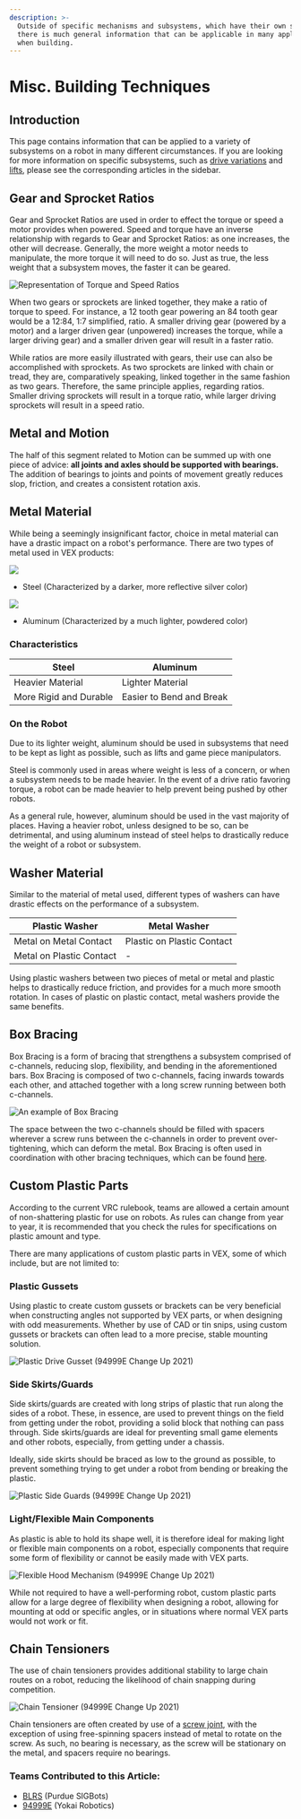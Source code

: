 ```yaml
---
description: >-
  Outside of specific mechanisms and subsystems, which have their own section,
  there is much general information that can be applicable in many applications
  when building.
---
```


# Misc. Building Techniques

## Introduction

This page contains information that can be applied to a variety of subsystems on a robot in many different circumstances. If you are looking for more information on specific subsystems, such as [drive variations](vex-drivetrains.md) and [lifts](lifts/), please see the corresponding articles in the sidebar.

## Gear and Sprocket Ratios

Gear and Sprocket Ratios are used in order to effect the torque or speed a motor provides when powered. Speed and torque have an inverse relationship with regards to Gear and Sprocket Ratios: as one increases, the other will decrease. Generally, the more weight a motor needs to manipulate, the more torque it will need to do so. Just as true, the less weight that a subsystem moves, the faster it can be geared.

![Representation of Torque and Speed Ratios](../.gitbook/assets/Ratio2.png)

When two gears or sprockets are linked together, they make a ratio of torque to speed. For instance, a 12 tooth gear powering an 84 tooth gear would be a 12:84, 1:7 simplified, ratio. A smaller driving gear (powered by a motor) and a larger driven gear (unpowered) increases the torque, while a larger driving gear) and a smaller driven gear will result in a faster ratio.

While ratios are more easily illustrated with gears, their use can also be accomplished with sprockets. As two sprockets are linked with chain or tread, they are, comparatively speaking, linked together in the same fashion as two gears. Therefore, the same principle applies, regarding ratios. Smaller driving sprockets will result in a torque ratio, while larger driving sprockets will result in a speed ratio.

## Metal and Motion

The half of this segment related to Motion can be summed up with one piece of advice: **all joints and axles should be supported with bearings.** The addition of bearings to joints and points of movement greatly reduces slop, friction, and creates a consistent rotation axis.

## Metal Material

While being a seemingly insignificant factor, choice in metal material can have a drastic impact on a robot's performance. There are two types of metal used in VEX products:

![](../.gitbook/assets/steel.jpg)

* Steel (Characterized by a darker, more reflective silver color)

![](../.gitbook/assets/alum.jpg)

* Aluminum (Characterized by a much lighter, powdered color)

### Characteristics

| Steel                  | Aluminum                 |
| ---------------------- | ------------------------ |
| Heavier Material       | Lighter Material         |
| More Rigid and Durable | Easier to Bend and Break |

### On the Robot

Due to its lighter weight, aluminum should be used in subsystems that need to be kept as light as possible, such as lifts and game piece manipulators.&#x20;

Steel is commonly used in areas where weight is less of a concern, or when a subsystem needs to be made heavier. In the event of a drive ratio favoring torque, a robot can be made heavier to help prevent being pushed by other robots.

As a general rule, however, aluminum should be used in the vast majority of places. Having a heavier robot, unless designed to be so, can be detrimental, and using aluminum instead of steel helps to drastically reduce the weight of a robot or subsystem.

## Washer Material

Similar to the material of metal used, different types of washers can have drastic effects on the performance of a subsystem.

| **Plastic Washer**       | **Metal Washer**           |
| ------------------------ | -------------------------- |
| Metal on Metal Contact   | Plastic on Plastic Contact |
| Metal on Plastic Contact | -                          |

Using plastic washers between two pieces of metal or metal and plastic helps to drastically reduce friction, and provides for a much more smooth rotation. In cases of plastic on plastic contact, metal washers provide the same benefits.

## Box Bracing

Box Bracing is a form of bracing that strengthens a subsystem comprised of c-channels, reducing slop, flexibility, and bending in the aforementioned bars. Box Bracing is composed of two c-channels, facing inwards towards each other, and attached together with a long screw running between both c-channels.

![An example of Box Bracing](<../.gitbook/assets/Boxed C-Channel.PNG>)

The space between the two c-channels should be filled with spacers wherever a screw runs between the c-channels in order to prevent over-tightening, which can deform the metal. Box Bracing is often used in coordination with other bracing techniques, which can be found [here](lifts/best-practices.md).

## Custom Plastic Parts

According to the current VRC rulebook, teams are allowed a certain amount of non-shattering plastic for use on robots. As rules can change from year to year, it is recommended that you check the rules for specifications on plastic amount and type.

There are many applications of custom plastic parts in VEX, some of which include, but are not limited to:



### Plastic Gussets

Using plastic to create custom gussets or brackets can be very beneficial when constructing angles not supported by VEX parts, or when designing with odd measurements. Whether by use of CAD or tin snips, using custom gussets or brackets can often lead to a more precise, stable mounting solution.

![Plastic Drive Gusset (94999E Change Up 2021)](../.gitbook/assets/Plastic2.jpg)

### Side Skirts/Guards

Side skirts/guards are created with long strips of plastic that run along the sides of a robot. These, in essence, are used to prevent things on the field from getting under the robot, providing a solid block that nothing can pass through. Side skirts/guards are ideal for preventing small game elements and other robots, especially, from getting under a chassis.&#x20;

Ideally, side skirts should be braced as low to the ground as possible, to prevent something trying to get under a robot from bending or breaking the plastic.

![Plastic Side Guards (94999E Change Up 2021)](../.gitbook/assets/Plastic3.jpg)

### Light/Flexible Main Components

As plastic is able to hold its shape well, it is therefore ideal for making light or flexible main components on a robot, especially components that require some form of flexibility or cannot be easily made with VEX parts.

![Flexible Hood Mechanism (94999E Change Up 2021)](../.gitbook/assets/Plastic4.jpg)

While not required to have a well-performing robot, custom plastic parts allow for a large degree of flexibility when designing a robot, allowing for mounting at odd or specific angles, or in situations where normal VEX parts would not work or fit.&#x20;

## Chain Tensioners

The use of chain tensioners provides additional stability to large chain routes on a robot, reducing the likelihood of chain snapping during competition.&#x20;

![Chain Tensioner (94999E Change Up 2021)](../.gitbook/assets/Chain.jpg)

Chain tensioners are often created by use of a [screw joint](vex-joints.md#single-bearing-screw-joint), with the exception of using free-spinning spacers instead of metal to rotate on the screw. As such, no bearing is necessary, as the screw will be stationary on the metal, and spacers require no bearings.



### Teams Contributed to this Article:

* [BLRS](https://purduesigbots.com) (Purdue SIGBots)
* [94999E](https://www.youtube.com/channel/UCp1jTU7WF3PEVukDW3qOGpA) (Yokai Robotics)
